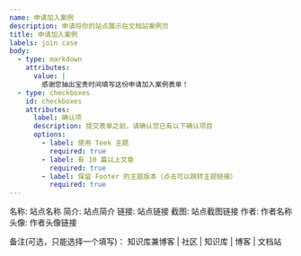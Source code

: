 ```yaml
---
name: 申请加入案例
description: 申请将你的站点展示在文档站案例页
title: 申请加入案例
labels: join case
body:
  - type: markdown
    attributes:
      value: |
        感谢您抽出宝贵时间填写这份申请加入案例表单！
  - type: checkboxes
    id: checkboxes
    attributes:
      label: 确认项
      description: 提交表单之前，请确认您已有以下确认项目
      options:
        - label: 使用 Teek 主题
          required: true
        - label: 有 10 篇以上文章
          required: true
        - label: 保留 Footer 的主题版本（点击可以跳转主题链接）
          required: true
---
```


名称: 站点名称
简介: 站点简介
链接: 站点链接
截图: 站点截图链接
作者: 作者名称
头像: 作者头像链接

备注(可选，只能选择一个填写)： 知识库兼博客 | 社区 | 知识库 | 博客 | 文档站

